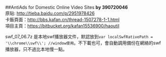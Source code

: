 ##AntiAds for Domestic Online Video Sites
**by 390720046**<br/>
原貼: http://tieba.baidu.com/p/2951978426<br/>
卡飯頁面：http://bbs.kafan.cn/thread-1507278-1-1.html<br/>
項目主頁：https://bitbucket.org/kafan15536900/haoutil<br/>

swf_07_06.7z 是本地swf播放器文件，默認放到`var localSwfRativePath = '\\chrome\\swf\\'; //window使用`。不下載也可，會自動調用備份在網絡的swf播放器，只不過比本地慢一點。
